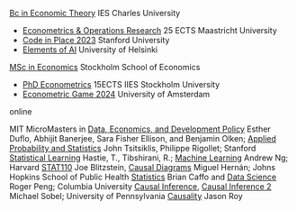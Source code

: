
[Bc in Economic Theory](https://ies.fsv.cuni.cz/en/institute/about-us/my-url) IES Charles University
 - [Econometrics & Operations Research](https://curriculum.maastrichtuniversity.nl/education/bachelor/bachelor-econometrics-and-operations-research) 25 ECTS Maastricht University
 - [Code in Place 2023](https://codeinplace.stanford.edu/cip3/certificate/1bcm36) Stanford University
 - [Elements of AI](https://certificates.mooc.fi/validate/wspeomm2ier) University of Helsinki

[MSc in Economics](https://www.hhs.se/en/education/msc/mecon/) Stockholm School of Economics
 - [PhD Econometrics](https://www.su.se/institute-for-international-economic-studies/) 15ECTS IIES Stockholm University
 - [Econometric Game 2024](https://wceconometrics.com/) University of Amsterdam


online

MIT MicroMasters in [Data, Economics, and Development Policy](https://micromasters.mit.edu/dedp/) Esther Duflo, Abhijit Banerjee, Sara Fisher Ellison, and Benjamin Olken; [Applied Probability and Statistics](https://micromasters.mit.edu/ds/) John Tsitsiklis, Philippe Rigollet; Stanford [Statistical Learning](https://www.statlearning.com/online-courses) Hastie, T., Tibshirani, R.; [Machine Learning](https://www.coursera.org/account/accomplishments/specialization/T3Y6ZZBX5LHU?utm_source=link&utm_medium=certificate&utm_content=cert_image&utm_campaign=sharing_cta&utm_product=s12n) Andrew Ng; Harvard [STAT110](https://projects.iq.harvard.edu/stat110/home) Joe Blitzstein, [Causal Diagrams](https://www.harvardonline.harvard.edu/course/causal-diagrams-draw-your-assumptions-your-conclusions) Miguel Hernán; Johns Hopkins School of Public Health [Statistics](https://coursera.org/share/f7096b8e73d14001bdfdc59b547cb13e) Brian Caffo and [Data Science](https://coursera.org/share/e7b63d98d00917a1cb08d621e6447881) Roger Peng; Columbia University [Causal Inference](https://coursera.org/share/d13550a346c386cbe4e7031229da8b85), [Causal Inference 2](https://coursera.org/share/d13550a346c386cbe4e7031229da8b85) Michael Sobel; University of Pennsylvania [Causality](https://coursera.org/share/b7ff2f515ab40d5f9f9ec54819c04de2) Jason Roy

